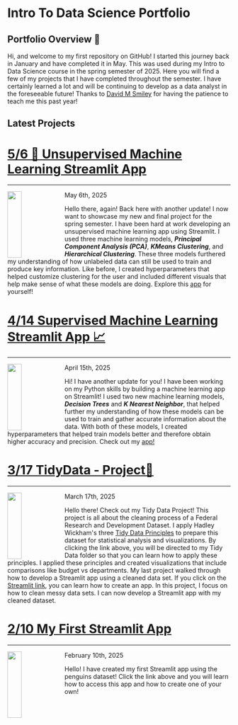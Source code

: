 # Intro To Data Science Portfolio
## Portfolio Overview 📜
Hi, and welcome to my first repository on GitHub! I started this journey back in January and have completed it in May. This was used during my Intro to Data Science course in the spring semester of 2025. Here you will find a few of my projects that I have completed throughout the semester. I have certainly learned a lot and will be continuing to develop as a data analyst in the foreseeable future! Thanks to [David M Smiley](https://dmsmiley.github.io/) for having the patience to teach me this past year!

## Latest Projects
# [5/6 🧠 Unsupervised Machine Learning Streamlit App](https://github.com/nat-foerch/Gonzalez--Data-Science-Portfolio/tree/main/MLUnsupervisedApp)
<hr>
<img align="left" width="230" height="150" src="https://anubrain.com/wp-content/uploads/2023/04/Black-White-Simple-Photo-How-AI-Take-Over-the-World-YouTube-Thumbnail.jpg" style="width: 25%;" />

May 6th, 2025

Hello there, again! Back here with another update! I now want to showcase my new and final project for the spring semester. I have been hard at work developing an unsupervised machine learning app using Streamlit. I used three machine learning models, ***Principal Component Analysis (PCA)***, ***KMeans Clustering***, and ***Hierarchical Clustering***. These three models furthered my understanding of how unlabeled data can still be used to train and produce key information. Like before, I created hyperparameters that helped customize clustering for the user and included different visuals that help make sense of what these models are doing. Explore this [app](https://foerchuml.streamlit.app/) for yourself!

# [4/14 Supervised Machine Learning Streamlit App 📈 ](https://github.com/nat-foerch/Gonzalez--Data-Science-Portfolio/tree/main/MLStreamlitApp)
<hr>
<img align="left" width="230" height="150" src="https://miro.medium.com/v2/resize:fit:1400/1*c_fiB-YgbnMl6nntYGBMHQ.jpeg" style="width: 25%;" />

April 15th, 2025

Hi! I have another update for you! I have been working on my Python skills by building a machine learning app on Streamlit! I used two new machine learning models, ***Decision Trees*** and ***K Nearest Neighbor***, that helped further my understanding of how these models can be used to train and gather accurate information about the data. With both of these models, I created hyperparameters that helped train models better and therefore obtain higher accuracy and precision. Check out my [app!](https://foerchml.streamlit.app/)


# [3/17 TidyData - Project🧹 ](https://github.com/nat-foerch/Gonzalez--Data-Science-Portfolio/tree/main/TidyData-Project)

<hr>
<img align="left" width="230" height="150" src="https://assets.nationbuilder.com/drmikekatz/pages/21/attachments/original/1698609703/money_government_pic_10-29-23_b.jpg?1698609703" style="width: 25%;" />

March 17th, 2025

Hello there! Check out my Tidy Data Project! This project is all about the cleaning process of a Federal Research and Development Dataset. I apply Hadley Wickham's three [Tidy Data Principles](https://vita.had.co.nz/papers/tidy-data.pdf) to prepare this dataset for statistical analysis and visualizations. By clicking the link above, you will be directed to my Tidy Data folder so that you can learn how to apply these principles. I applied these principles and created visualizations that include comparisons like budget vs departments. My last project walked through how to develop a Streamlit app using a cleaned data set. If you click on the [Streamlit link](https://github.com/nat-foerch/Gonzalez--Data-Science-Portfolio/tree/main/basic_streamlit-app), you can learn how to create an app. In this project, I focus on how to clean messy data sets. I can now develop a Streamlit app with my cleaned dataset. 

# [2/10 My First Streamlit App](https://github.com/nat-foerch/Gonzalez--Data-Science-Portfolio/tree/main/basic_streamlit-app)
<hr>
<img align="left" width="230" height="150" src="https://encrypted-tbn0.gstatic.com/images?q=tbn:ANd9GcSVPOrpeD3cmRtuqhXOmQVpCHVbBgoLqZmXsg&s" style="width: 25%;" />

February 10th, 2025

Hello! I have created my first Streamlit app using the penguins dataset! Click the link above and you will learn how to access this app and how to create one of your own!
